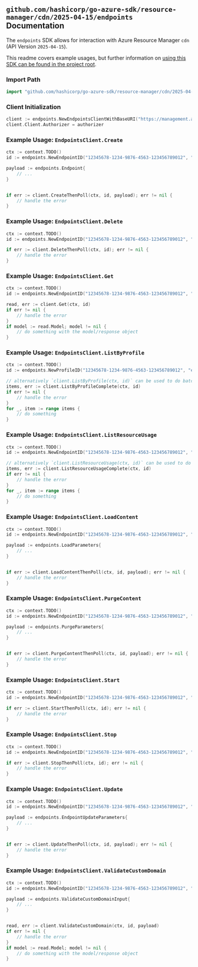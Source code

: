
## `github.com/hashicorp/go-azure-sdk/resource-manager/cdn/2025-04-15/endpoints` Documentation

The `endpoints` SDK allows for interaction with Azure Resource Manager `cdn` (API Version `2025-04-15`).

This readme covers example usages, but further information on [using this SDK can be found in the project root](https://github.com/hashicorp/go-azure-sdk/tree/main/docs).

### Import Path

```go
import "github.com/hashicorp/go-azure-sdk/resource-manager/cdn/2025-04-15/endpoints"
```


### Client Initialization

```go
client := endpoints.NewEndpointsClientWithBaseURI("https://management.azure.com")
client.Client.Authorizer = authorizer
```


### Example Usage: `EndpointsClient.Create`

```go
ctx := context.TODO()
id := endpoints.NewEndpointID("12345678-1234-9876-4563-123456789012", "example-resource-group", "profileName", "endpointName")

payload := endpoints.Endpoint{
	// ...
}


if err := client.CreateThenPoll(ctx, id, payload); err != nil {
	// handle the error
}
```


### Example Usage: `EndpointsClient.Delete`

```go
ctx := context.TODO()
id := endpoints.NewEndpointID("12345678-1234-9876-4563-123456789012", "example-resource-group", "profileName", "endpointName")

if err := client.DeleteThenPoll(ctx, id); err != nil {
	// handle the error
}
```


### Example Usage: `EndpointsClient.Get`

```go
ctx := context.TODO()
id := endpoints.NewEndpointID("12345678-1234-9876-4563-123456789012", "example-resource-group", "profileName", "endpointName")

read, err := client.Get(ctx, id)
if err != nil {
	// handle the error
}
if model := read.Model; model != nil {
	// do something with the model/response object
}
```


### Example Usage: `EndpointsClient.ListByProfile`

```go
ctx := context.TODO()
id := endpoints.NewProfileID("12345678-1234-9876-4563-123456789012", "example-resource-group", "profileName")

// alternatively `client.ListByProfile(ctx, id)` can be used to do batched pagination
items, err := client.ListByProfileComplete(ctx, id)
if err != nil {
	// handle the error
}
for _, item := range items {
	// do something
}
```


### Example Usage: `EndpointsClient.ListResourceUsage`

```go
ctx := context.TODO()
id := endpoints.NewEndpointID("12345678-1234-9876-4563-123456789012", "example-resource-group", "profileName", "endpointName")

// alternatively `client.ListResourceUsage(ctx, id)` can be used to do batched pagination
items, err := client.ListResourceUsageComplete(ctx, id)
if err != nil {
	// handle the error
}
for _, item := range items {
	// do something
}
```


### Example Usage: `EndpointsClient.LoadContent`

```go
ctx := context.TODO()
id := endpoints.NewEndpointID("12345678-1234-9876-4563-123456789012", "example-resource-group", "profileName", "endpointName")

payload := endpoints.LoadParameters{
	// ...
}


if err := client.LoadContentThenPoll(ctx, id, payload); err != nil {
	// handle the error
}
```


### Example Usage: `EndpointsClient.PurgeContent`

```go
ctx := context.TODO()
id := endpoints.NewEndpointID("12345678-1234-9876-4563-123456789012", "example-resource-group", "profileName", "endpointName")

payload := endpoints.PurgeParameters{
	// ...
}


if err := client.PurgeContentThenPoll(ctx, id, payload); err != nil {
	// handle the error
}
```


### Example Usage: `EndpointsClient.Start`

```go
ctx := context.TODO()
id := endpoints.NewEndpointID("12345678-1234-9876-4563-123456789012", "example-resource-group", "profileName", "endpointName")

if err := client.StartThenPoll(ctx, id); err != nil {
	// handle the error
}
```


### Example Usage: `EndpointsClient.Stop`

```go
ctx := context.TODO()
id := endpoints.NewEndpointID("12345678-1234-9876-4563-123456789012", "example-resource-group", "profileName", "endpointName")

if err := client.StopThenPoll(ctx, id); err != nil {
	// handle the error
}
```


### Example Usage: `EndpointsClient.Update`

```go
ctx := context.TODO()
id := endpoints.NewEndpointID("12345678-1234-9876-4563-123456789012", "example-resource-group", "profileName", "endpointName")

payload := endpoints.EndpointUpdateParameters{
	// ...
}


if err := client.UpdateThenPoll(ctx, id, payload); err != nil {
	// handle the error
}
```


### Example Usage: `EndpointsClient.ValidateCustomDomain`

```go
ctx := context.TODO()
id := endpoints.NewEndpointID("12345678-1234-9876-4563-123456789012", "example-resource-group", "profileName", "endpointName")

payload := endpoints.ValidateCustomDomainInput{
	// ...
}


read, err := client.ValidateCustomDomain(ctx, id, payload)
if err != nil {
	// handle the error
}
if model := read.Model; model != nil {
	// do something with the model/response object
}
```
